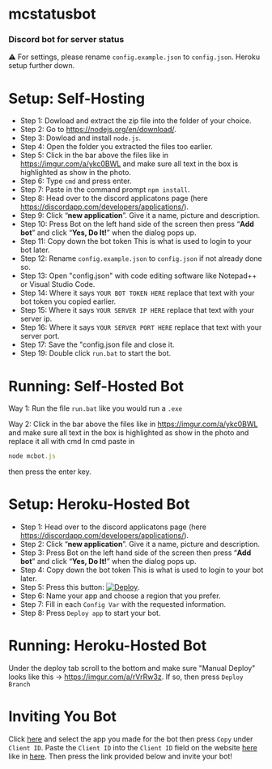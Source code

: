 # mcstatusbot
### Discord bot for server status

:warning: For settings, please rename `config.example.json` to `config.json`.
Heroku setup further down.

# Setup: Self-Hosting

- Step 1: Dowload and extract the zip file into the folder of your choice.
- Step 2: Go to https://nodejs.org/en/download/.
- Step 3: Dowload and install `node.js`.
- Step 4: Open the folder you extracted the files too earlier.
- Step 5: Click in the bar above the files like in https://imgur.com/a/ykc0BWL and make sure all text in the box is highlighted as show in the photo.
- Step 6: Type `cmd` and press enter.
- Step 7: Paste in the command prompt `npm install`.
- Step 8: Head over to the discord applicatons page (here https://discordapp.com/developers/applications/).
- Step 9: Click “**new application**”. Give it a name, picture and description.
- Step 10: Press Bot on the left hand side of the screen then press “**Add bot**” and click “**Yes, Do It!**” when the dialog pops up.
- Step 11: Copy down the bot token This is what is used to login to your bot later.
- Step 12: Rename `config.example.json` to `config.json` if not already done so.
- Step 13: Open "config.json" with code editing software like Notepad++ or Visual Studio Code.
- Step 14: Where it says `YOUR BOT TOKEN HERE` replace that text with your bot token you copied earlier.
- Step 15: Where it says `YOUR SERVER IP HERE` replace that text with your server ip.
- Step 16: Where it says `YOUR SERVER PORT HERE` replace that text with your server port.
- Step 17: Save the "config.json file and close it.
- Step 19: Double click `run.bat` to start the bot.

# Running: Self-Hosted Bot

Way 1: Run the file `run.bat` like you would run a `.exe`

Way 2: Click in the bar above the files like in https://imgur.com/a/ykc0BWL and make sure all text in the box is highlighted as show in the photo and replace it all with cmd
In cmd paste in 
```js 
node mcbot.js
```
then press the enter key.

# Setup: Heroku-Hosted Bot

- Step 1: Head over to the discord applicatons page (here https://discordapp.com/developers/applications/).
- Step 2: Click “**new application**”. Give it a name, picture and description.
- Step 3: Press Bot on the left hand side of the screen then press “**Add bot**” and click “**Yes, Do It!**” when the dialog pops up.
- Step 4: Copy down the bot token This is what is used to login to your bot later.
- Step 5: Press this button: [![Deploy](https://www.herokucdn.com/deploy/button.svg)](https://heroku.com/deploy?template=https://github.com/Huskydog9988/mcstatusbot).
- Step 6: Name your app and choose a region that you prefer.
- Step 7: Fill in each `Config Var` with the requested information.
- Step 8: Press `Deploy app` to start your bot.

# Running: Heroku-Hosted Bot

Under the deploy tab scroll to the bottom and make sure "Manual Deploy" looks like this -> https://imgur.com/a/rVrRw3z. If so, then press `Deploy Branch`

# Inviting You Bot

Click [here](https://discordapp.com/developers/applications/) and select the app you made for the bot then press `Copy` under `Client ID`. Paste the `Client ID` into the `Client ID` field on the website [here](https://discordapi.com/permissions.html) like in [here](https://imgur.com/a/PXU3y03). Then press the link provided below and invite your bot!
